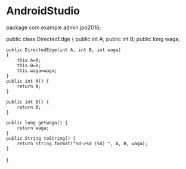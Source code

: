 # AndroidStudio

package com.example.admin.jpo2016;

public class DirectedEdge {
    public int A;
    public int B;
    public long waga;

    public DirectedEdge(int A, int B, int waga)
    {
        this.A=A;
        this.B=B;
        this.waga=waga;
    }
    public int A() {
        return A;
    }

    public int B() {
        return B;
    }

    public long getwaga() {
        return waga;
    }
    public String toString() {
        return String.format("%d->%d (%d) ", A, B, waga);
    }

}
